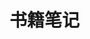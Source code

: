 <!--
 * @作者 Author: XuTumanman
 * @Date: 2020-07-09 00:05:17
 * @LastEditors: XuTumanman
 * @LastEditTime: 2020-07-09 00:06:34
 * @Description: 说明
--> 

# 书籍笔记